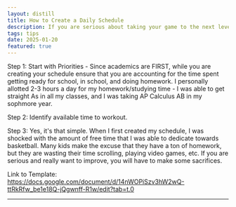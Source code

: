 ```yaml
---
layout: distill
title: How to Create a Daily Schedule
description: If you are serious about taking your game to the next level, you cannot afford to waste any time. 
tags: tips
date: 2025-01-20
featured: true
---
```


Step 1: Start with Priorities - Since academics are FIRST, while you are creating your schedule ensure that you are accounting for the time spent getting ready for school, in school, and doing homework. I personally allotted 2-3 hours a day for my homework/studying time - I was able to get straight As in all my classes, and I was taking AP Calculus AB in my sophmore year.

Step 2: Identify available time to workout. 

Step 3: Yes, it's that simple. When I first created my schedule, I was shocked with the amount of free time that I was able to dedicate towards basketball. Many kids make the excuse that they have a ton of homework, but they are wasting their time scrolling, playing video games, etc. If you are serious and really want to improve, you will have to make some sacrifices.

Link to Template: https://docs.google.com/document/d/14nWOPiSzv3hW2wQ-ttRkRfw_be1e18Q-jQgwnff-R1w/edit?tab=t.0

---


